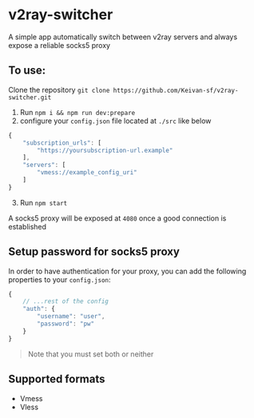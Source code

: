# v2ray-switcher

A simple app automatically switch between v2ray servers and always expose a reliable socks5 proxy


## To use:

Clone the repository `git clone https://github.com/Keivan-sf/v2ray-switcher.git`

1.  Run `npm i && npm run dev:prepare`
2.  configure your `config.json` file located at `./src` like below

```js
{
    "subscription_urls": [
	    "https://yoursubscription-url.example"
    ],
    "servers": [
        "vmess://example_config_uri"
    ]
}
```

3.  Run `npm start`

A socks5 proxy will be exposed at `4080` once a good connection is established

## Setup password for socks5 proxy

In order to have authentication for your proxy, you can add the following properties to your `config.json`:
```js
{
    // ...rest of the config
    "auth": {
        "username": "user",
        "password": "pw"
    }
}
```


> Note that you must set both or neither

## Supported formats

-   Vmess
-   Vless
